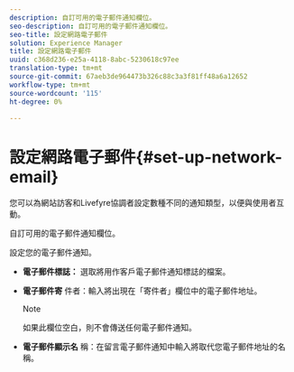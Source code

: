 ```yaml
---
description: 自訂可用的電子郵件通知欄位。
seo-description: 自訂可用的電子郵件通知欄位。
seo-title: 設定網路電子郵件
solution: Experience Manager
title: 設定網路電子郵件
uuid: c368d236-e25a-4118-8abc-5230618c97ee
translation-type: tm+mt
source-git-commit: 67aeb3de964473b326c88c3a3f81ff48a6a12652
workflow-type: tm+mt
source-wordcount: '115'
ht-degree: 0%

---
```



# 設定網路電子郵件{#set-up-network-email}

您可以為網站訪客和Livefyre協調者設定數種不同的通知類型，以便與使用者互動。

自訂可用的電子郵件通知欄位。

設定您的電子郵件通知。

* **電子郵件標誌：** 選取將用作客戶電子郵件通知標誌的檔案。
* **電子郵件寄** 件者：輸入將出現在「寄件者」欄位中的電子郵件地址。

   >[!NOTE]
   >
   >如果此欄位空白，則不會傳送任何電子郵件通知。

* **電子郵件顯示名** 稱：在留言電子郵件通知中輸入將取代您電子郵件地址的名稱。

